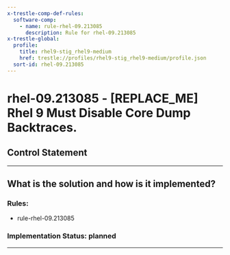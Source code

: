 ```yaml
---
x-trestle-comp-def-rules:
  software-comp:
    - name: rule-rhel-09.213085
      description: Rule for rhel-09.213085
x-trestle-global:
  profile:
    title: rhel9-stig_rhel9-medium
    href: trestle://profiles/rhel9-stig_rhel9-medium/profile.json
  sort-id: rhel-09.213085
---
```


# rhel-09.213085 - \[REPLACE_ME\] Rhel 9 Must Disable Core Dump Backtraces.

## Control Statement

______________________________________________________________________

## What is the solution and how is it implemented?

<!-- For implementation status enter one of: implemented, partial, planned, alternative, not-applicable -->

<!-- Note that the list of rules under ### Rules: is read-only and changes will not be captured after assembly to JSON -->

<!-- Add control implementation description here for control: rhel-09.213085 -->

### Rules:

  - rule-rhel-09.213085

### Implementation Status: planned

______________________________________________________________________
